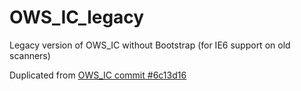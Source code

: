 # OWS_IC_legacy
Legacy version of OWS_IC without Bootstrap (for IE6 support on old scanners)

Duplicated from [OWS_IC commit #6c13d16](https://github.com/Carl-Buddig-and-Company/OWS_IC/tree/6c13d166ba919e43dcce644df770904728983fe5)
